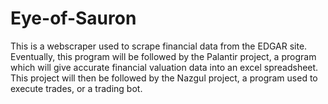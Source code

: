 # Eye-of-Sauron
This is a webscraper used to scrape financial data from the EDGAR site. Eventually, this program will be followed by the Palantir project, a program which will give accurate financial valuation data into an excel spreadsheet. This project will then be followed by the Nazgul project, a program used to execute trades, or a trading bot.
